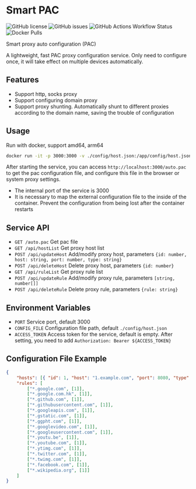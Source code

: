 # Smart PAC

![GitHub license](https://img.shields.io/github/license/haovei/smart-pac.svg)
![GitHub issues](https://img.shields.io/github/issues/haovei/smart-pac.svg)
![GitHub Actions Workflow Status](https://img.shields.io/github/actions/workflow/status/haovei/smart-pac/docker.yml)
![Docker Pulls](https://img.shields.io/docker/pulls/qutea/smart-pac)

Smart proxy auto configuration (PAC)

A lightweight, fast PAC proxy configuration service. Only need to configure once, it will take effect on multiple devices automatically.

## Features

- Support http, socks proxy
- Support configuring domain proxy
- Support proxy shunting. Automatically shunt to different proxies according to the domain name, saving the trouble of configuration

## Usage

Run with docker, support amd64, arm64

```bash
docker run -it -p 3000:3000 -v ./config/host.json:/app/config/host.json qutea/smart-pac
```

After starting the service, you can access `http://localhost:3000/auto.pac` to get the pac configuration file, and configure this file in the browser or system proxy settings.

- The internal port of the service is 3000
- It is necessary to map the external configuration file to the inside of the container. Prevent the configuration from being lost after the container restarts

## Service API

- `GET /auto.pac` Get pac file
- `GET /api/hostList` Get proxy host list
- `POST /api/updateHost` Add/modify proxy host, parameters `{id: number, host: string, port: number, type: string}`
- `POST /api/deleteHost` Delete proxy host, parameters `{id: number}`
- `GET /api/ruleList` Get proxy rule list
- `POST /api/updateRule` Add/modify proxy rule, parameters `[string, number[]]`
- `POST /api/deleteRule` Delete proxy rule, parameters `{rule: string}`

## Environment Variables

- `PORT` Service port, default 3000
- `CONFIG_FILE` Configuration file path, default `./config/host.json`
- `ACCESS_TOKEN` Access token for the service, default is empty. After setting, you need to add `Authorization: Bearer ${ACCESS_TOKEN}`

## Configuration File Example

```json
{
	"hosts": [{ "id": 1, "host": "1.example.com", "port": 8080, "type": "HTTP" }],
	"rules": [
		["*.google.com", [1]],
		["*.google.com.hk", [1]],
		["*.github.com", [1]],
		["*.githubusercontent.com", [1]],
		["*.googleapis.com", [1]],
		["*.gstatic.com", [1]],
		["*.ggpht.com", [1]],
		["*.googlevideo.com", [1]],
		["*.googleusercontent.com", [1]],
		["*.youtu.be", [1]],
		["*.youtube.com", [1]],
		["*.ytimg.com", [1]],
		["*.twitter.com", [1]],
		["*.twimg.com", [1]],
		["*.facebook.com", [1]],
		["*.wikipedia.org", [1]]
	]
}
```
